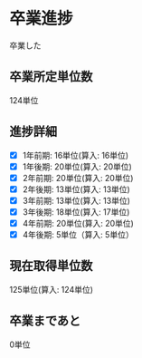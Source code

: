 # 卒業進捗
卒業した

## 卒業所定単位数
124単位

## 進捗詳細
- [x] 1年前期: 16単位(算入: 16単位)
- [x] 1年後期: 20単位(算入: 20単位)
- [x] 2年前期: 20単位(算入: 20単位)
- [x] 2年後期: 13単位(算入: 13単位)
- [x] 3年前期: 13単位(算入: 13単位)
- [x] 3年後期: 18単位(算入: 17単位)
- [x] 4年前期: 20単位(算入: 20単位)
- [x] 4年後期:  5単位（算入: 5単位）

## 現在取得単位数
125単位(算入: 124単位)

## 卒業まであと
0単位
